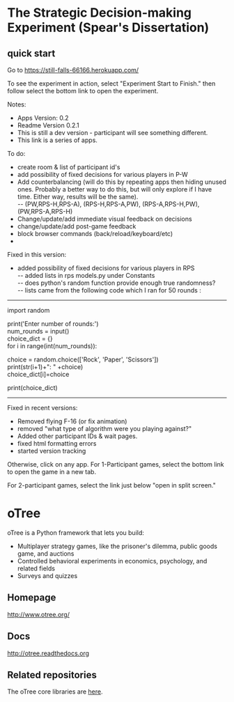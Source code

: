 # The Strategic Decision-making Experiment (Spear's Dissertation)

## quick start

Go to https://still-falls-66166.herokuapp.com/

To see the experiment in action, select "Experiment Start to Finish." then follow select the bottom link to open the experiment.  

Notes:
- Apps Version: 0.2
- Readme Version 0.2.1
- This is still a dev version - participant will see something different.
- This link is a series of apps.


To do:
- create room & list of participant id's
- add possibility of fixed decisions for various players in P-W
- Add counterbalancing (will do this by repeating apps then hiding unused ones.  Probably a better way to do this, but will only explore if I have time.  Either way, results will be the same).<br>
-- (PW,RPS-H,RPS-A), (RPS-H,RPS-A,PW), (RPS-A,RPS-H,PW), (PW,RPS-A,RPS-H)
- Change/update/add immediate visual feedback on decisions
- change/update/add post-game feedback
- block browser commands (back/reload/keyboard/etc)
-

Fixed in this version:
- added possibility of fixed decisions for various players in RPS<br>
-- added lists in rps models.py under Constants<br>
-- does python's random function provide enough true randomness?<br>
-- lists came from the following code which I ran for 50 rounds :<br>
________________
import random

print('Enter number of rounds:')<br>
num_rounds = input()<br>
choice_dict = {}<br>
for i in range(int(num_rounds)):<br><p>
    choice = random.choice(['Rock', 'Paper', 'Scissors'])<br>
    print(str(i+1)+": " +choice)<br>
    choice_dict[i]=choice<br></p>
    
print(choice_dict)
________________

Fixed in recent versions: 
- Removed flying F-16 (or fix animation)
- removed "what type of algorithm were you playing against?"
- Added other participant IDs & wait pages.
- fixed html formatting errors
- started version tracking


Otherwise, click on any app.
For 1-Participant games, select the bottom link to open the game in a new tab.

For 2-participant games, select the link just below "open in split screen."

##

# oTree

oTree is a Python framework that lets you build:

- Multiplayer strategy games, like the prisoner's dilemma, public goods game, and auctions
- Controlled behavioral experiments in economics, psychology, and related fields
- Surveys and quizzes

## Homepage

http://www.otree.org/

## Docs

http://otree.readthedocs.org

## Related repositories

The oTree core libraries are [here](https://github.com/oTree-org/otree-core).
